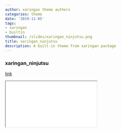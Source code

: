 ```yaml
---
author: xaringan theme authors
categories: theme
date: '2019-11-05'
tags:
- xaringan
- builtin
thumbnail: /slides/xaringan_ninjutsu.png
title: xaringan_ninjutsu
description: A built-in theme from xaringan package
---
```



### xaringan_ninjutsu

[link](/slides/xaringan_ninjutsu.html)



<div class="resp-container">
<iframe class="testiframe" src="/slides/xaringan_ninjutsu.html">
    Fallback text here for unsupporting browsers, of which there are scant few.
</iframe>
</div>



